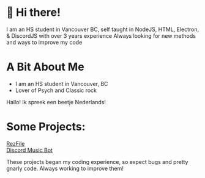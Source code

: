 # 👋 Hi there!

I am an HS student in Vancouver BC, self taught in NodeJS, HTML, Electron, & DiscordJS with over 3 years experience
Always looking for new methods and ways to improve my code

# A Bit About Me
- I am an HS student in Vancouver, BC
- Lover of Psych and Classic rock
<!-- - Openly gay, and helping to try and improve mental health support and suicide prevention for LGBT youth! -->


Hallo! Ik spreek een beetje Nederlands!

# Some Projects:
  [RezFile](https://www.rezfile.net)  
  [Discord Music Bot](https://discord.com/oauth2/authorize?client_id=%20882000780951969822&permissions=292422011968&scope=bot)

  These projects began my coding experience, so expect bugs and pretty gnarly code. Always working to improve them!


<!---
JackW25/JackW25 is a ✨ special ✨ repository because its `README.md` (this file) appears on your GitHub profile.
You can click the Preview link to take a look at your changes.
--->
